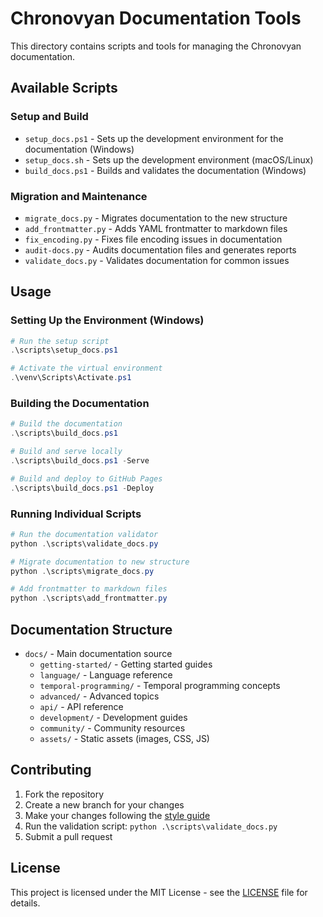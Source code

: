# Chronovyan Documentation Tools

This directory contains scripts and tools for managing the Chronovyan documentation.

## Available Scripts

### Setup and Build

- `setup_docs.ps1` - Sets up the development environment for the documentation (Windows)
- `setup_docs.sh` - Sets up the development environment (macOS/Linux)
- `build_docs.ps1` - Builds and validates the documentation (Windows)

### Migration and Maintenance

- `migrate_docs.py` - Migrates documentation to the new structure
- `add_frontmatter.py` - Adds YAML frontmatter to markdown files
- `fix_encoding.py` - Fixes file encoding issues in documentation
- `audit-docs.py` - Audits documentation files and generates reports
- `validate_docs.py` - Validates documentation for common issues

## Usage

### Setting Up the Environment (Windows)

```powershell
# Run the setup script
.\scripts\setup_docs.ps1

# Activate the virtual environment
.\venv\Scripts\Activate.ps1
```

### Building the Documentation

```powershell
# Build the documentation
.\scripts\build_docs.ps1

# Build and serve locally
.\scripts\build_docs.ps1 -Serve

# Build and deploy to GitHub Pages
.\scripts\build_docs.ps1 -Deploy
```

### Running Individual Scripts

```powershell
# Run the documentation validator
python .\scripts\validate_docs.py

# Migrate documentation to new structure
python .\scripts\migrate_docs.py

# Add frontmatter to markdown files
python .\scripts\add_frontmatter.py
```

## Documentation Structure

- `docs/` - Main documentation source
  - `getting-started/` - Getting started guides
  - `language/` - Language reference
  - `temporal-programming/` - Temporal programming concepts
  - `advanced/` - Advanced topics
  - `api/` - API reference
  - `development/` - Development guides
  - `community/` - Community resources
  - `assets/` - Static assets (images, CSS, JS)

## Contributing

1. Fork the repository
2. Create a new branch for your changes
3. Make your changes following the [style guide](../docs/contributing/style-guide.md)
4. Run the validation script: `python .\scripts\validate_docs.py`
5. Submit a pull request

## License

This project is licensed under the MIT License - see the [LICENSE](../LICENSE) file for details.
